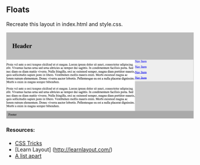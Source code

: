 ## Floats

Recreate this layout in index.html and style.css.

![](img/layout.png)

#### Resources:
* [CSS Tricks](http://www.smashingmagazine.com/2009/10/19/the-mystery-of-css-float-property/)
* [Learn Layout]
(http://learnlayout.com/)
* [A list apart](http://alistapart.com/article/css-floats-101/)
